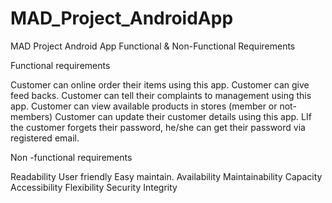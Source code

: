 # MAD_Project_AndroidApp
MAD Project Android App
Functional & Non-Functional Requirements

Functional requirements

Customer can online order their items using this app.
Customer can give feed backs.
Customer can tell their complaints to management using this app.
Customer can view available products in stores (member or not-members)
Customer can update their customer details using this app.
	LIf the customer forgets their password, he/she can get their password via registered email.

Non -functional requirements

Readability
User friendly
Easy maintain.
Availability
Maintainability
Capacity
Accessibility
Flexibility
Security
Integrity

